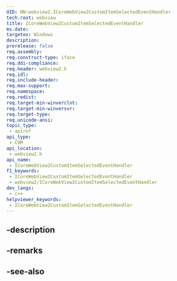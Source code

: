 ```yaml
---
UID: NN:webview2.ICoreWebView2CustomItemSelectedEventHandler
tech.root: webview
title: ICoreWebView2CustomItemSelectedEventHandler
ms.date: 
targetos: Windows
description: 
prerelease: false
req.assembly: 
req.construct-type: iface
req.ddi-compliance: 
req.header: webview2.h
req.idl: 
req.include-header: 
req.max-support: 
req.namespace: 
req.redist: 
req.target-min-winverclnt: 
req.target-min-winversvr: 
req.target-type: 
req.unicode-ansi: 
topic_type:
 - apiref
api_type:
 - COM
api_location:
 - webview2.h
api_name:
 - ICoreWebView2CustomItemSelectedEventHandler
f1_keywords:
 - ICoreWebView2CustomItemSelectedEventHandler
 - webview2/ICoreWebView2CustomItemSelectedEventHandler
dev_langs:
 - c++
helpviewer_keywords:
 - ICoreWebView2CustomItemSelectedEventHandler
---
```


## -description

## -remarks

## -see-also

